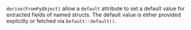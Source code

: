 `derive(FromPyObject)` allow a `default` attribute to set a default value for extracted fields of named structs. The default value is either provided explicitly or fetched via `Default::default()`.